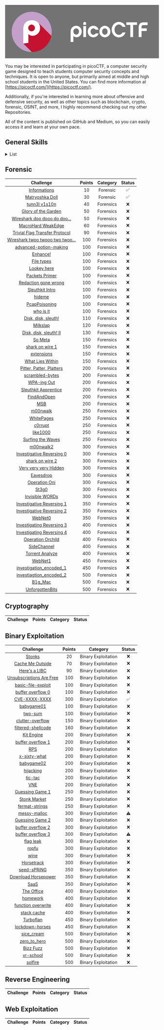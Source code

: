 <p align="center">
  <img src="./assets/picologo.jpg">
</p>

You may be interested in participating in picoCTF, a computer security game designed to teach students computer security concepts and techniques. It is open to anyone, but primarily aimed at middle and high school students in the United States. You can find more information at [https://picoctf.com/](https://picoctf.com/).

Additionally, if you're interested in learning more about offensive and defensive security, as well as other topics such as blockchain, crypto, forensic, OSINT, and more, I highly recommend checking out my other Repositories.

All of the content is published on GitHub and Medium, so you can easily access it and learn at your own pace.

## **General Skills**
<details>
<summary>List</summary>

| Challenge  | Points | Category | Status |
| :---:  | :---: | :---:  | :---: | 
| [Obedient Cat]() | 5 | General Skills | :x: |
| [Python Wrangling]() | 10 | General Skills | :x: |
| [Wave a flag]() | 10 | General Skills | :x: |
| [Nice netcat...]() | 15 | General Skills | :x: |
| [Static ain't always noise]() | 20 | General Skills | :x: |
| [Tab, Tab, Attack]() | 20 | General Skills | :x: |
| [Magikarp Ground Mission]() | 30 | General Skills | :x: |
| [Lets Warm Up]() | 50 | General Skills | :x: |
| [Warmed Up]() | 50 | General Skills | :x: |
| [2Warm]() | 50 | General Skills | :x: |
| [what's a net cat?]() | 100 | General Skills | :x: |
| [strings it]() | 100 | General Skills | :x: |
| [Bases]() | 100 | General Skills | :x: |
| [First Grep]() | 100 | General Skills | :x: |
| [Codebook]() | 100 | General Skills | :x: |
| [convertme.py]() | 100 | General Skills | :x: |
| [fixme1.py]() | 100 | General Skills | :x: |
| [fixme2.py]() | 100 | General Skills | :x: |
| [Glitch Cat]() | 100 | General Skills | :x: |
| [HashingJobApp]() | 100 | General Skills | :x: |
| [PW Crack 1]() | 100 | General Skills | :x: |
| [PW Crack 2]() | 100 | General Skills | :x: |
| [PW Crack 3]() | 100 | General Skills | :x: |
| [PW Crack 4]() | 100 | General Skills | :x: |
| [PW Crack 5]() | 100 | General Skills | :x: |
| [runme.py]() | 100 | General Skills | :x: |
| [Serpentine]() | 100 | General Skills | :x: |
| [First Find]() | 100 | General Skills | :x: |
| [Big Zip]() | 100 | General Skills | :x: |
| [chrono]() | 100 | General Skills | :x: |
| [money-ware]() | 100 | General Skills | :x: |
| [Permissioins]() | 100 | General Skills | :x: |
| [repetitions]() | 100 | General Skills | :x: |
| [useless]() | 100 | General Skills | :x: |
| [Based]() | 100 | General Skills | :x: |
| [plumbing]() | 100 | General Skills | :x: |
| [mus1c]() | 300 | General Skills | :x: |
| [flag_shop]() | 300| General Skills | :x: |
| [Special]() | 300 | General Skills | :x: |
| [1_wanna_b3_a_r0ck5star]() | 350 | General Skills | :x: |
| [Specialer]() | 400 | General Skills | :x: |
</details>

## **Forensic**
| Challenge  | Points | Category | Status |
| :---:  | :---: | :---:  | :---: |
| [Informations](./picoCTF/Forensic/Information/README.md)  | 10  | Forensic | :white_check_mark: |
| [Matryoshka Doll](./Forensic/Matryoshka%20doll/README.md) | 30  | Forensic | :white_check_mark: |
| [tunn3l v1s10n]() | 40 | Forensics | :x: |
| [Glory of the Garden]() | 50 | Forensics | :x: |
| [Wireshark doo dooo do doo...]() | 50 | Forensics | :x: |
| [MacroHard WeakEdge]() | 60 | Forensics | :x: |
| [Trivial Flag Transfer Protocol]() | 90 | Forensics | :x: |
| [Wireshark twoo twooo two twoo...]() | 100 | Forensics | :x: |
| [advanced-potion-making]() | 100 | Forensics | :x: |
| [Enhance!]() | 100 | Forensics | :x: |
| [File types]() | 100 | Forensics | :x: |
| [Lookey here]() | 100 | Forensics | :x: |
| [Packets Primer]() | 100 | Forensics | :x: |
| [Redaction gone wrong]() | 100 | Forensics | :x: |
| [Sleuthkit Intro]() | 100 | Forensics | :x: |
| [hideme]() | 100 | Forensics | :x: |
| [PcapPoisoning]() | 100 | Forensics | :x: |
| [who is it]() | 100 | Forensics | :x: |
| [Disk, disk, sleuth!]() | 110 | Forensics | :x: |
| [Milkslap]() | 120 | Forensics | :x: |
| [Disk, disk, sleuth! II]() | 130 | Forensics | :x: |
| [So Meta]() | 150 | Forensics | :x: |
| [shark on wire 1]() | 150 | Forensics | :x: |
| [extensions]() | 150 | Forensics | :x: |
| [What Lies Within]() | 150 | Forensics | :x: |
| [Pitter, Patter, Platters]() | 200 | Forensics | :x: |
| [scrambled-bytes]() | 200 | Forensics | :x: |
| [WPA-ing Out]() | 200 | Forensics | :x: |
| [Sleuthkit Apprentice]() | 200 | Forensics | :x: |
| [FindAndOpen]() | 200 | Forensics | :x: |
| [MSB]() | 200 | Forensics | :x: |
| [m00nwalk]() | 250 | Forensics | :x: |
| [WhitePages]() | 250 | Forensics | :x: |
| [c0rrupt]() | 250 | Forensics | :x: |
| [like1000]() | 250 | Forensics | :x: |
| [Surfing the Waves]() | 250 | Forensics | :x: |
| [m00nwalk2]() | 300 | Forensics | :x: |
| [Investigative Reversing 0]() | 300 | Forensics | :x: |
| [shark on wire 2]() | 300 | Forensics | :x: |
| [Very very very Hidden]() | 300 | Forensics | :x: |
| [Eavesdrop]() | 300 | Forensics | :x: |
| [Operation Oni]() | 300 | Forensics | :x: |
| [St3g0]() | 300 | Forensics | :x: |
| [Invisible WORDs]() | 300 | Forensics | :x: |
| [Investigative Reversing 1]() | 350 | Forensics | :x: |
| [Investigative Reversing 2]() | 350 | Forensics | :x: |
| [WebNet0]() | 350 | Forensics | :x: |
| [Investigating Reversing 3]() | 400 | Forensics | :x: |
| [Investigating Reversing 4]() | 400 | Forensics | :x: |
| [Operation Orchild]() | 400 | Forensics | :x: |
| [SideChannel]() | 400 | Forensics | :x: |
| [Torrent Analyze]() | 400 | Forensics | :x: |
| [WebNet1]() | 450 | Forensics | :x: |
| [investigation_encoded_1]() | 450 | Forensics | :x: |
| [investiagtion_encoded_2]() | 500 | Forensics | :x: |
| [B1g_Mac]() | 500 | Forensics | :x: |
| [UnforgottenBits]() | 500 | Forensics | :x: |

## **Cryptography**
| Challenge  | Points | Category | Status |
| :---:  | :---: | :---:  | :---: |

## **Binary Exploitation**
| Challenge  | Points | Category | Status |
| :---:  | :---: | :---:  | :---: |
| [Stonks]() | 20 | Binary Exploitation | :x: |
| [Cache Me Outside]() | 70 | Binary Exploitation | :x: |
| [Here's a LIBC]() | 90 | Binary Exploitation | :x: |
| [Unsubscriptions Are Free]() | 100 | Binary Exploitation | :x: |
| [basic-file-exploit]() | 100 | Binary Exploitation | :x: |
| [buffer overflow 0](./Binary%20Exploitation/bof0/bof0.md) | 100 | Binary Exploitation | :x: |
| [CVE-XXXX-XXXX](./Binary%20Exploitation/CVE-XXXX-XXXX/cve.md) | 300 | Binary Exploitation | :white_check_mark: |
| [babygame01]() | 100 | Binary Exploitation | :x: |
| [two-sum]() | 100 | Binary Exploitation | :x: |
| [clutter-overflow]() | 150 | Binary Exploitation | :x: |
| [filtered-shellcode]() | 160 | Binary Exploitation | :x: |
| [Kit Engine]() | 200 | Binary Exploitation | :x: |
| [buffer overflow 1]() | 200 | Binary Exploitation | :x: |
| [RPS]() | 200 | Binary Exploitation | :x: |
| [x-sixty-what](./Binary%20Exploitation/x-sixty-what/x60w.md) | 200 | Binary Exploitation | :x: |
| [babygame02]() | 200 | Binary Exploitation | :x: |
| [hijacking]() | 200 | Binary Exploitation | :x: |
| [tic-tac]() | 200 | Binary Exploitation | :x: |
| [VNE]() | 200 | Binary Exploitation | :x: |
| [Guessing Game 1]() | 250 | Binary Exploitation | :x: |
| [Stonk Market]() | 250 | Binary Exploitation | :x: |
| [fermat-strings]() | 250 | Binary Exploitation | :x: |
| [messy-malloc]() | 300 | Binary Exploitation | :warning: |
| [Guessing Game 2]() | 300 | Binary Exploitation | :x: |
| [buffer overflow 2]() | 300 | Binary Exploitation | :x: |
| [buffer overflow 3]() | 300 | Binary Exploitation | :warning: |
| [flag leak]() | 300 | Binary Exploitation | :x: |
| [ropfu](./Binary%20Exploitation/ropfu/ropfu.md) | 300 | Binary Exploitation | :x: |
| [wine]() | 300 | Binary Exploitation | :x: |
| [Horsetrack]() | 300 | Binary Exploitation | :x: |
| [seed-sPRiNG]() | 350 | Binary Exploitation | :x: |
| [Download Horsepower]() | 350 | Binary Exploitation | :x: |
| [SaaS]() | 350 | Binary Exploitation | :x: |
| [The Office]() | 400 | Binary Exploitation | :x: |
| [homework]() | 400 | Binary Exploitation | :x: |
| [function overwrite]() | 400 | Binary Exploitation | :x: |
| [stack cache]() | 400 | Binary Exploitation | :x: |
| [Turboflan]() | 450 | Binary Exploitation | :x: |
| [lockdown-horses]() | 450 | Binary Exploitation | :x: |
| [sice_cream]() | 500 | Binary Exploitation | :x: |
| [zero_to_hero]() | 500 | Binary Exploitation | :x: |
| [Bizz Fuzz]() | 500 | Binary Exploitation | :x: |
| [vr-school]() | 500 | Binary Exploitation | :x: |
| [solfire]() | 500 | Binary Exploitation | :x: |


## **Reverse Engineering**
| Challenge  | Points | Category | Status |
| :---:  | :---: | :---:  | :---: |

## **Web Exploitation**
| Challenge  | Points | Category | Status |
| :---:  | :---: | :---:  | :---: |